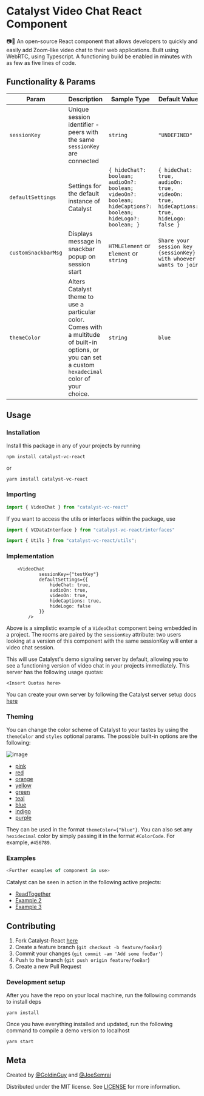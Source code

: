 # Catalyst Video Chat React Component

📷💬 An open-source React component that allows developers to quickly and easily add Zoom-like video chat to their web applications. Built using WebRTC, using Typescript. A functioning build be enabled in minutes with as few as five lines of code.
## Functionality & Params


| Param        | Description                                                                                                 | Sample Type                             | Default Value                             | Required |
| ------------ | ------------------------------------------------------------------------------------------------------------------------------ | -------------------------------------- | -------------------------------------- | -------- |
| `sessionKey` | Unique session identifier - peers with the same `sessionKey` are connected                                                                    |  `string` | `"UNDEFINED"` |  Yes      |
| `defaultSettings`          | Settings for the default instance of Catalyst                                                                                   | ```{ hideChat?: boolean; audioOn?: boolean; videoOn?: boolean; hideCaptions?: boolean; hideLogo?: boolean; }```                              | ```{ hideChat: true, audioOn: true, videoOn: true, hideCaptions: true, hideLogo: false }```  | Optional      |
| `customSnackbarMsg`  | Displays message in snackbar popup on session start | `HTMLElement` or `Element` or `string`                              | `Share your session key {sessionKey} with whoever wants to join `                                | Optional |
| `themeColor`  | Alters Catalyst theme to use a particular color. Comes with a multitude of built-in options, or you can set a custom `hexadecimal` color of your choice. | `string`  | `blue` | Optional |

## Usage

### Installation

Install this package in any of your projects by running 
```
npm install catalyst-vc-react
```
or 
```
yarn install catalyst-vc-react
```

### Importing

```typescript
import { VideoChat } from "catalyst-vc-react"
```

If you want to access the utils or interfaces within the package, use

```typescript
import { VCDataInterface } from "catalyst-vc-react/interfaces"

import { Utils } from "catalyst-vc-react/utils";
```

### Implementation

```tsx
	<VideoChat
			sessionKey={"testKey"}
			defaultSettings={{
				hideChat: true,
				audioOn: true,
				videoOn: true,
				hideCaptions: true,
				hideLogo: false
			}}
		/>
```

Above is a simplistic example of a `VideoChat` component being embedded in a project. The rooms are paired by the `sessionKey` attribute: two users looking at a version of this component with the same sessionKey will enter a video chat session.

This will use Catalyst's demo signaling server by default, allowing you to see a functioning version of video chat in your projects immediately. This server has the following usage quotas:
```
<Insert Quotas here>
```
You can create your own server by following the Catalyst server setup docs [here](https://linktoserversetupdocs)

### Theming

You can change the color scheme of Catalyst to your tastes by using the `themeColor` and `styles` optional params. The possible built-in options are the following:

![image](https://user-images.githubusercontent.com/47064842/110560201-90490b80-8113-11eb-9305-85f11cd15c0d.png)
- [pink](https://coolors.co/D53F8C)
- [red](https://coolors.co/E53E3E)
- [orange](https://coolors.co/DD6B20)
- [yellow](https://coolors.co/FFCE26)
- [green](https://coolors.co/38A169)
- [teal](https://coolors.co/319795)
- [blue](https://coolors.co/3182CE)
- [indigo](https://coolors.co/5A67D8)
- [purple](https://coolors.co/805AD5)

They can be used in the format `themeColor={"blue"}`. You can also set any `hexidecimal` color by simply passing it in the format `#ColorCode`. For example, `#456789`.
### Examples

```typescript
<Further examples of component in use>
```

Catalyst can be seen in action in the following active projects:
-  [ReadTogether](https://github.com/GoldinGuy/ReadTogether)
-  [Example 2](https://github.com/GoldinGuy/Ex2)
-  [Example 3](https://github.com/GoldinGuy/Ex3)
## Contributing

1. Fork Catalyst-React [here](https://github.com/Catalyst-Video/catalyst-react/fork)
2. Create a feature branch (`git checkout -b feature/fooBar`)
3. Commit your changes (`git commit -am 'Add some fooBar'`)
4. Push to the branch (`git push origin feature/fooBar`)
5. Create a new Pull Request


### Development setup

After you have the repo on your local machine, run the following commands to install deps

```
yarn install
```

Once you have everything installed and updated, run the following command to compile a demo version to localhost

```
yarn start
```
## Meta

Created by [@GoldinGuy](https://github.com/GoldinGuy) and [@JoeSemrai](https://github.com/JosephSemrai)

Distributed under the MIT license. See [LICENSE](https://github.com/Catalyst-Video/catalyst-react/blob/master/LICENSE) for more information.
